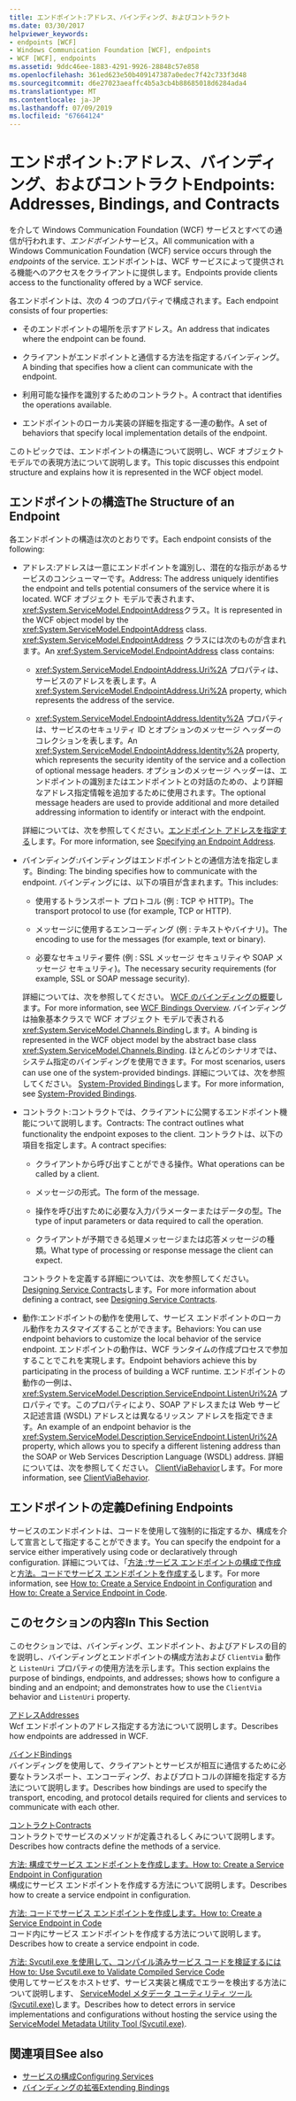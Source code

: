 ```yaml
---
title: エンドポイント:アドレス、バインディング、およびコントラクト
ms.date: 03/30/2017
helpviewer_keywords:
- endpoints [WCF]
- Windows Communication Foundation [WCF], endpoints
- WCF [WCF], endpoints
ms.assetid: 9ddc46ee-1883-4291-9926-28848c57e858
ms.openlocfilehash: 361ed623e50b409147387a0edec7f42c733f3d48
ms.sourcegitcommit: d6e27023aeaffc4b5a3cb4b88685018d6284ada4
ms.translationtype: MT
ms.contentlocale: ja-JP
ms.lasthandoff: 07/09/2019
ms.locfileid: "67664124"
---
```

# <a name="endpoints-addresses-bindings-and-contracts"></a><span data-ttu-id="f9596-102">エンドポイント:アドレス、バインディング、およびコントラクト</span><span class="sxs-lookup"><span data-stu-id="f9596-102">Endpoints: Addresses, Bindings, and Contracts</span></span>

<span data-ttu-id="f9596-103">を介して Windows Communication Foundation (WCF) サービスとすべての通信が行われます、*エンドポイント*サービス。</span><span class="sxs-lookup"><span data-stu-id="f9596-103">All communication with a Windows Communication Foundation (WCF) service occurs through the *endpoints* of the service.</span></span> <span data-ttu-id="f9596-104">エンドポイントは、WCF サービスによって提供される機能へのアクセスをクライアントに提供します。</span><span class="sxs-lookup"><span data-stu-id="f9596-104">Endpoints provide clients access to the functionality offered by a WCF service.</span></span>

<span data-ttu-id="f9596-105">各エンドポイントは、次の 4 つのプロパティで構成されます。</span><span class="sxs-lookup"><span data-stu-id="f9596-105">Each endpoint consists of four properties:</span></span>

- <span data-ttu-id="f9596-106">そのエンドポイントの場所を示すアドレス。</span><span class="sxs-lookup"><span data-stu-id="f9596-106">An address that indicates where the endpoint can be found.</span></span>

- <span data-ttu-id="f9596-107">クライアントがエンドポイントと通信する方法を指定するバインディング。</span><span class="sxs-lookup"><span data-stu-id="f9596-107">A binding that specifies how a client can communicate with the endpoint.</span></span>

- <span data-ttu-id="f9596-108">利用可能な操作を識別するためのコントラクト。</span><span class="sxs-lookup"><span data-stu-id="f9596-108">A contract that identifies the operations available.</span></span>

- <span data-ttu-id="f9596-109">エンドポイントのローカル実装の詳細を指定する一連の動作。</span><span class="sxs-lookup"><span data-stu-id="f9596-109">A set of behaviors that specify local implementation details of the endpoint.</span></span>

<span data-ttu-id="f9596-110">このトピックでは、エンドポイントの構造について説明し、WCF オブジェクト モデルでの表現方法について説明します。</span><span class="sxs-lookup"><span data-stu-id="f9596-110">This topic discusses this endpoint structure and explains how it is represented in the WCF object model.</span></span>

## <a name="the-structure-of-an-endpoint"></a><span data-ttu-id="f9596-111">エンドポイントの構造</span><span class="sxs-lookup"><span data-stu-id="f9596-111">The Structure of an Endpoint</span></span>

<span data-ttu-id="f9596-112">各エンドポイントの構造は次のとおりです。</span><span class="sxs-lookup"><span data-stu-id="f9596-112">Each endpoint consists of the following:</span></span>

- <span data-ttu-id="f9596-113">アドレス:アドレスは一意にエンドポイントを識別し、潜在的な指示があるサービスのコンシューマーです。</span><span class="sxs-lookup"><span data-stu-id="f9596-113">Address: The address uniquely identifies the endpoint and tells potential consumers of the service where it is located.</span></span> <span data-ttu-id="f9596-114">WCF オブジェクト モデルで表されます、<xref:System.ServiceModel.EndpointAddress>クラス。</span><span class="sxs-lookup"><span data-stu-id="f9596-114">It is represented in the WCF object model by the <xref:System.ServiceModel.EndpointAddress> class.</span></span> <span data-ttu-id="f9596-115"><xref:System.ServiceModel.EndpointAddress> クラスには次のものが含まれます。</span><span class="sxs-lookup"><span data-stu-id="f9596-115">An <xref:System.ServiceModel.EndpointAddress> class contains:</span></span>

  - <span data-ttu-id="f9596-116"><xref:System.ServiceModel.EndpointAddress.Uri%2A> プロパティは、サービスのアドレスを表します。</span><span class="sxs-lookup"><span data-stu-id="f9596-116">A <xref:System.ServiceModel.EndpointAddress.Uri%2A> property, which represents the address of the service.</span></span>

  - <span data-ttu-id="f9596-117"><xref:System.ServiceModel.EndpointAddress.Identity%2A> プロパティは、サービスのセキュリティ ID とオプションのメッセージ ヘッダーのコレクションを表します。</span><span class="sxs-lookup"><span data-stu-id="f9596-117">An <xref:System.ServiceModel.EndpointAddress.Identity%2A> property, which represents the security identity of the service and a collection of optional message headers.</span></span> <span data-ttu-id="f9596-118">オプションのメッセージ ヘッダーは、エンドポイントの識別またはエンドポイントとの対話のための、より詳細なアドレス指定情報を追加するために使用されます。</span><span class="sxs-lookup"><span data-stu-id="f9596-118">The optional message headers are used to provide additional and more detailed addressing information to identify or interact with the endpoint.</span></span>

  <span data-ttu-id="f9596-119">詳細については、次を参照してください。[エンドポイント アドレスを指定する](../../../../docs/framework/wcf/specifying-an-endpoint-address.md)します。</span><span class="sxs-lookup"><span data-stu-id="f9596-119">For more information, see [Specifying an Endpoint Address](../../../../docs/framework/wcf/specifying-an-endpoint-address.md).</span></span>

- <span data-ttu-id="f9596-120">バインディング:バインディングはエンドポイントとの通信方法を指定します。</span><span class="sxs-lookup"><span data-stu-id="f9596-120">Binding: The binding specifies how to communicate with the endpoint.</span></span> <span data-ttu-id="f9596-121">バインディングには、以下の項目が含まれます。</span><span class="sxs-lookup"><span data-stu-id="f9596-121">This includes:</span></span>

  - <span data-ttu-id="f9596-122">使用するトランスポート プロトコル (例 : TCP や HTTP)。</span><span class="sxs-lookup"><span data-stu-id="f9596-122">The transport protocol to use (for example, TCP or HTTP).</span></span>

  - <span data-ttu-id="f9596-123">メッセージに使用するエンコーディング (例 : テキストやバイナリ)。</span><span class="sxs-lookup"><span data-stu-id="f9596-123">The encoding to use for the messages (for example, text or binary).</span></span>

  - <span data-ttu-id="f9596-124">必要なセキュリティ要件 (例 : SSL メッセージ セキュリティや SOAP メッセージ セキュリティ)。</span><span class="sxs-lookup"><span data-stu-id="f9596-124">The necessary security requirements (for example, SSL or SOAP message security).</span></span>

  <span data-ttu-id="f9596-125">詳細については、次を参照してください。 [WCF のバインディングの概要](../../../../docs/framework/wcf/bindings-overview.md)します。</span><span class="sxs-lookup"><span data-stu-id="f9596-125">For more information, see [WCF Bindings Overview](../../../../docs/framework/wcf/bindings-overview.md).</span></span> <span data-ttu-id="f9596-126">バインディングは抽象基本クラスで WCF オブジェクト モデルで表される<xref:System.ServiceModel.Channels.Binding>します。</span><span class="sxs-lookup"><span data-stu-id="f9596-126">A binding is represented in the WCF object model by the abstract base class <xref:System.ServiceModel.Channels.Binding>.</span></span> <span data-ttu-id="f9596-127">ほとんどのシナリオでは、システム指定のバインディングを使用できます。</span><span class="sxs-lookup"><span data-stu-id="f9596-127">For most scenarios, users can use one of the system-provided bindings.</span></span> <span data-ttu-id="f9596-128">詳細については、次を参照してください。 [System-Provided Bindings](../../../../docs/framework/wcf/system-provided-bindings.md)します。</span><span class="sxs-lookup"><span data-stu-id="f9596-128">For more information, see [System-Provided Bindings](../../../../docs/framework/wcf/system-provided-bindings.md).</span></span>

- <span data-ttu-id="f9596-129">コントラクト:コントラクトでは、クライアントに公開するエンドポイント機能について説明します。</span><span class="sxs-lookup"><span data-stu-id="f9596-129">Contracts: The contract outlines what functionality the endpoint exposes to the client.</span></span> <span data-ttu-id="f9596-130">コントラクトは、以下の項目を指定します。</span><span class="sxs-lookup"><span data-stu-id="f9596-130">A contract specifies:</span></span>

  - <span data-ttu-id="f9596-131">クライアントから呼び出すことができる操作。</span><span class="sxs-lookup"><span data-stu-id="f9596-131">What operations can be called by a client.</span></span>

  - <span data-ttu-id="f9596-132">メッセージの形式。</span><span class="sxs-lookup"><span data-stu-id="f9596-132">The form of the message.</span></span>

  - <span data-ttu-id="f9596-133">操作を呼び出すために必要な入力パラメーターまたはデータの型。</span><span class="sxs-lookup"><span data-stu-id="f9596-133">The type of input parameters or data required to call the operation.</span></span>

  - <span data-ttu-id="f9596-134">クライアントが予期できる処理メッセージまたは応答メッセージの種類。</span><span class="sxs-lookup"><span data-stu-id="f9596-134">What type of processing or response message the client can expect.</span></span>

  <span data-ttu-id="f9596-135">コントラクトを定義する詳細については、次を参照してください。 [Designing Service Contracts](../../../../docs/framework/wcf/designing-service-contracts.md)します。</span><span class="sxs-lookup"><span data-stu-id="f9596-135">For more information about defining a contract, see [Designing Service Contracts](../../../../docs/framework/wcf/designing-service-contracts.md).</span></span>

- <span data-ttu-id="f9596-136">動作:エンドポイントの動作を使用して、サービス エンドポイントのローカル動作をカスタマイズすることができます。</span><span class="sxs-lookup"><span data-stu-id="f9596-136">Behaviors: You can use endpoint behaviors to customize the local behavior of the service endpoint.</span></span> <span data-ttu-id="f9596-137">エンドポイントの動作は、WCF ランタイムの作成プロセスで参加することでこれを実現します。</span><span class="sxs-lookup"><span data-stu-id="f9596-137">Endpoint behaviors achieve this by participating in the process of building a WCF runtime.</span></span> <span data-ttu-id="f9596-138">エンドポイントの動作の一例は、<xref:System.ServiceModel.Description.ServiceEndpoint.ListenUri%2A> プロパティです。このプロパティにより、SOAP アドレスまたは Web サービス記述言語 (WSDL) アドレスとは異なるリッスン アドレスを指定できます。</span><span class="sxs-lookup"><span data-stu-id="f9596-138">An example of an endpoint behavior is the <xref:System.ServiceModel.Description.ServiceEndpoint.ListenUri%2A> property, which allows you to specify a different listening address than the SOAP or Web Services Description Language (WSDL) address.</span></span> <span data-ttu-id="f9596-139">詳細については、次を参照してください。 [ClientViaBehavior](../../../../docs/framework/wcf/diagnostics/wmi/clientviabehavior.md)します。</span><span class="sxs-lookup"><span data-stu-id="f9596-139">For more information, see [ClientViaBehavior](../../../../docs/framework/wcf/diagnostics/wmi/clientviabehavior.md).</span></span>

## <a name="defining-endpoints"></a><span data-ttu-id="f9596-140">エンドポイントの定義</span><span class="sxs-lookup"><span data-stu-id="f9596-140">Defining Endpoints</span></span>

<span data-ttu-id="f9596-141">サービスのエンドポイントは、コードを使用して強制的に指定するか、構成を介して宣言として指定することができます。</span><span class="sxs-lookup"><span data-stu-id="f9596-141">You can specify the endpoint for a service either imperatively using code or declaratively through configuration.</span></span> <span data-ttu-id="f9596-142">詳細については、「[方法 :サービス エンドポイントの構成で作成](../../../../docs/framework/wcf/feature-details/how-to-create-a-service-endpoint-in-configuration.md)と[方法。コードでサービス エンドポイントを作成する](../../../../docs/framework/wcf/feature-details/how-to-create-a-service-endpoint-in-code.md)します。</span><span class="sxs-lookup"><span data-stu-id="f9596-142">For more information, see [How to: Create a Service Endpoint in Configuration](../../../../docs/framework/wcf/feature-details/how-to-create-a-service-endpoint-in-configuration.md) and [How to: Create a Service Endpoint in Code](../../../../docs/framework/wcf/feature-details/how-to-create-a-service-endpoint-in-code.md).</span></span>

## <a name="in-this-section"></a><span data-ttu-id="f9596-143">このセクションの内容</span><span class="sxs-lookup"><span data-stu-id="f9596-143">In This Section</span></span>

<span data-ttu-id="f9596-144">このセクションでは、バインディング、エンドポイント、およびアドレスの目的を説明し、バインディングとエンドポイントの構成方法および `ClientVia` 動作と `ListenUri` プロパティの使用方法を示します。</span><span class="sxs-lookup"><span data-stu-id="f9596-144">This section explains the purpose of bindings, endpoints, and addresses; shows how to configure a binding and an endpoint; and demonstrates how to use the `ClientVia` behavior and `ListenUri` property.</span></span>

<span data-ttu-id="f9596-145">[アドレス](../../../../docs/framework/wcf/feature-details/endpoint-addresses.md)</span><span class="sxs-lookup"><span data-stu-id="f9596-145">[Addresses](../../../../docs/framework/wcf/feature-details/endpoint-addresses.md)</span></span>\
<span data-ttu-id="f9596-146">Wcf エンドポイントのアドレス指定する方法について説明します。</span><span class="sxs-lookup"><span data-stu-id="f9596-146">Describes how endpoints are addressed in WCF.</span></span>

<span data-ttu-id="f9596-147">[バインド](../../../../docs/framework/wcf/feature-details/bindings.md)</span><span class="sxs-lookup"><span data-stu-id="f9596-147">[Bindings](../../../../docs/framework/wcf/feature-details/bindings.md)</span></span>\
<span data-ttu-id="f9596-148">バインディングを使用して、クライアントとサービスが相互に通信するために必要なトランスポート、エンコーディング、およびプロトコルの詳細を指定する方法について説明します。</span><span class="sxs-lookup"><span data-stu-id="f9596-148">Describes how bindings are used to specify the transport, encoding, and protocol details required for clients and services to communicate with each other.</span></span>

<span data-ttu-id="f9596-149">[コントラクト](../../../../docs/framework/wcf/feature-details/contracts.md)</span><span class="sxs-lookup"><span data-stu-id="f9596-149">[Contracts](../../../../docs/framework/wcf/feature-details/contracts.md)</span></span>\
<span data-ttu-id="f9596-150">コントラクトでサービスのメソッドが定義されるしくみについて説明します。</span><span class="sxs-lookup"><span data-stu-id="f9596-150">Describes how contracts define the methods of a service.</span></span>

<span data-ttu-id="f9596-151">[方法: 構成でサービス エンドポイントを作成します。](../../../../docs/framework/wcf/feature-details/how-to-create-a-service-endpoint-in-configuration.md)</span><span class="sxs-lookup"><span data-stu-id="f9596-151">[How to: Create a Service Endpoint in Configuration](../../../../docs/framework/wcf/feature-details/how-to-create-a-service-endpoint-in-configuration.md)</span></span>\
<span data-ttu-id="f9596-152">構成にサービス エンドポイントを作成する方法について説明します。</span><span class="sxs-lookup"><span data-stu-id="f9596-152">Describes how to create a service endpoint in configuration.</span></span>

<span data-ttu-id="f9596-153">[方法: コードでサービス エンドポイントを作成します。](../../../../docs/framework/wcf/feature-details/how-to-create-a-service-endpoint-in-code.md)</span><span class="sxs-lookup"><span data-stu-id="f9596-153">[How to: Create a Service Endpoint in Code](../../../../docs/framework/wcf/feature-details/how-to-create-a-service-endpoint-in-code.md)</span></span>\
<span data-ttu-id="f9596-154">コード内にサービス エンドポイントを作成する方法について説明します。</span><span class="sxs-lookup"><span data-stu-id="f9596-154">Describes how to create a service endpoint in code.</span></span>

<span data-ttu-id="f9596-155">[方法: Svcutil.exe を使用して、コンパイル済みサービス コードを検証するには](../../../../docs/framework/wcf/feature-details/how-to-use-svcutil-exe-to-validate-compiled-service-code.md)</span><span class="sxs-lookup"><span data-stu-id="f9596-155">[How to: Use Svcutil.exe to Validate Compiled Service Code](../../../../docs/framework/wcf/feature-details/how-to-use-svcutil-exe-to-validate-compiled-service-code.md)</span></span>\
<span data-ttu-id="f9596-156">使用してサービスをホストせず、サービス実装と構成でエラーを検出する方法について説明します、 [ServiceModel メタデータ ユーティリティ ツール (Svcutil.exe)](../../../../docs/framework/wcf/servicemodel-metadata-utility-tool-svcutil-exe.md)します。</span><span class="sxs-lookup"><span data-stu-id="f9596-156">Describes how to detect errors in service implementations and configurations without hosting the service using the [ServiceModel Metadata Utility Tool (Svcutil.exe)](../../../../docs/framework/wcf/servicemodel-metadata-utility-tool-svcutil-exe.md).</span></span>

## <a name="see-also"></a><span data-ttu-id="f9596-157">関連項目</span><span class="sxs-lookup"><span data-stu-id="f9596-157">See also</span></span>

- [<span data-ttu-id="f9596-158">サービスの構成</span><span class="sxs-lookup"><span data-stu-id="f9596-158">Configuring Services</span></span>](../../../../docs/framework/wcf/configuring-services.md)
- [<span data-ttu-id="f9596-159">バインディングの拡張</span><span class="sxs-lookup"><span data-stu-id="f9596-159">Extending Bindings</span></span>](../../../../docs/framework/wcf/extending/extending-bindings.md)
